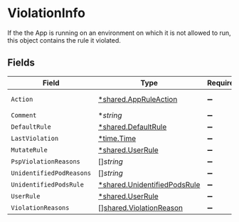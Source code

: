 # ViolationInfo

If the the App is running on an environment on which it is not allowed to run, this object contains the rule it violated.


## Fields

| Field                                                                              | Type                                                                               | Required                                                                           | Description                                                                        |
| ---------------------------------------------------------------------------------- | ---------------------------------------------------------------------------------- | ---------------------------------------------------------------------------------- | ---------------------------------------------------------------------------------- |
| `Action`                                                                           | [*shared.AppRuleAction](../../../pkg/models/shared/appruleaction.md)               | :heavy_minus_sign:                                                                 | App rule action                                                                    |
| `Comment`                                                                          | **string*                                                                          | :heavy_minus_sign:                                                                 | N/A                                                                                |
| `DefaultRule`                                                                      | [*shared.DefaultRule](../../../pkg/models/shared/defaultrule.md)                   | :heavy_minus_sign:                                                                 | N/A                                                                                |
| `LastViolation`                                                                    | [*time.Time](https://pkg.go.dev/time#Time)                                         | :heavy_minus_sign:                                                                 | N/A                                                                                |
| `MutateRule`                                                                       | [*shared.UserRule](../../../pkg/models/shared/userrule.md)                         | :heavy_minus_sign:                                                                 | N/A                                                                                |
| `PspViolationReasons`                                                              | []*string*                                                                         | :heavy_minus_sign:                                                                 | N/A                                                                                |
| `UnidentifiedPodReasons`                                                           | []*string*                                                                         | :heavy_minus_sign:                                                                 | N/A                                                                                |
| `UnidentifiedPodsRule`                                                             | [*shared.UnidentifiedPodsRule](../../../pkg/models/shared/unidentifiedpodsrule.md) | :heavy_minus_sign:                                                                 | N/A                                                                                |
| `UserRule`                                                                         | [*shared.UserRule](../../../pkg/models/shared/userrule.md)                         | :heavy_minus_sign:                                                                 | N/A                                                                                |
| `ViolationReasons`                                                                 | [][shared.ViolationReason](../../../pkg/models/shared/violationreason.md)          | :heavy_minus_sign:                                                                 | N/A                                                                                |